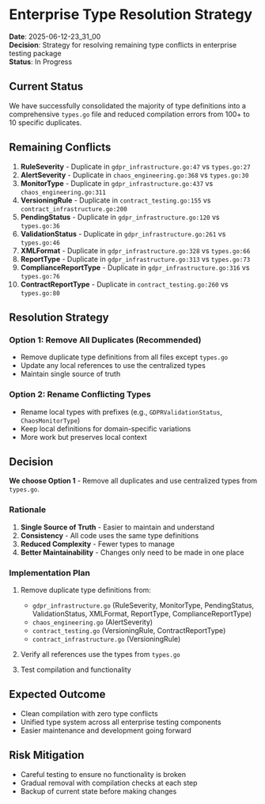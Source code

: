 # Enterprise Type Resolution Strategy

**Date**: 2025-06-12-23_31_00  
**Decision**: Strategy for resolving remaining type conflicts in enterprise testing package  
**Status**: In Progress

## Current Status

We have successfully consolidated the majority of type definitions into a comprehensive `types.go` file and reduced compilation errors from 100+ to 10 specific duplicates.

## Remaining Conflicts

1. **RuleSeverity** - Duplicate in `gdpr_infrastructure.go:47` vs `types.go:27`
2. **AlertSeverity** - Duplicate in `chaos_engineering.go:368` vs `types.go:30`
3. **MonitorType** - Duplicate in `gdpr_infrastructure.go:437` vs `chaos_engineering.go:311`
4. **VersioningRule** - Duplicate in `contract_testing.go:155` vs `contract_infrastructure.go:200`
5. **PendingStatus** - Duplicate in `gdpr_infrastructure.go:120` vs `types.go:36`
6. **ValidationStatus** - Duplicate in `gdpr_infrastructure.go:261` vs `types.go:46`
7. **XMLFormat** - Duplicate in `gdpr_infrastructure.go:328` vs `types.go:66`
8. **ReportType** - Duplicate in `gdpr_infrastructure.go:313` vs `types.go:73`
9. **ComplianceReportType** - Duplicate in `gdpr_infrastructure.go:316` vs `types.go:76`
10. **ContractReportType** - Duplicate in `contract_testing.go:260` vs `types.go:80`

## Resolution Strategy

### Option 1: Remove All Duplicates (Recommended)
- Remove duplicate type definitions from all files except `types.go`
- Update any local references to use the centralized types
- Maintain single source of truth

### Option 2: Rename Conflicting Types
- Rename local types with prefixes (e.g., `GDPRValidationStatus`, `ChaosMonitorType`)
- Keep local definitions for domain-specific variations
- More work but preserves local context

## Decision

**We choose Option 1** - Remove all duplicates and use centralized types from `types.go`.

### Rationale
1. **Single Source of Truth** - Easier to maintain and understand
2. **Consistency** - All code uses the same type definitions
3. **Reduced Complexity** - Fewer types to manage
4. **Better Maintainability** - Changes only need to be made in one place

### Implementation Plan

1. Remove duplicate type definitions from:
   - `gdpr_infrastructure.go` (RuleSeverity, MonitorType, PendingStatus, ValidationStatus, XMLFormat, ReportType, ComplianceReportType)
   - `chaos_engineering.go` (AlertSeverity)
   - `contract_testing.go` (VersioningRule, ContractReportType)
   - `contract_infrastructure.go` (VersioningRule)

2. Verify all references use the types from `types.go`

3. Test compilation and functionality

## Expected Outcome

- Clean compilation with zero type conflicts
- Unified type system across all enterprise testing components
- Easier maintenance and development going forward

## Risk Mitigation

- Careful testing to ensure no functionality is broken
- Gradual removal with compilation checks at each step
- Backup of current state before making changes 